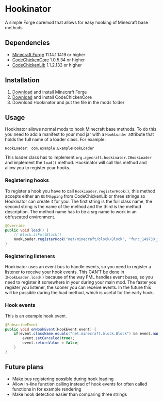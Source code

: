# Hookinator

A simple Forge coremod that allows for easy hooking of Minecraft base methods

## Dependencies
* [Minecraft Forge](http://minecraftforge.net) 11.14.1.1419 or higher
* [CodeChickenCore](http://www.minecraftforum.net/forums/mapping-and-modding/minecraft-mods/1279956-chickenbones-mods) 1.0.5.34 or higher
* [CodeChickenLib](http://www.minecraftforum.net/forums/mapping-and-modding/minecraft-mods/1279956-chickenbones-mods) 1.1.2.133 or higher

## Installation
1. [Download](http://files.minecraftforge.net) and install Minecraft Forge
2. [Download](http://chickenbones.net/Pages/links.html) and install CodeChickenCore
3. Download Hookinator and put the file in the mods folder

## Usage
Hookinator allows normal mods to hook Minecraft base methods. To do this you need to add a manifest to your mod jar with a `HookLoader` attribute that holds the full name of a loader class. For example:
```
HookLoader: com.example.ExampleHookLoader
```
This loader class has to implement `org.agecraft.hookinator.IHookLoader` and implement the `load()` method. Hookinator will call this method and allow you to register your hooks.

### Registering hooks
To register a hook you have to call `HookLoader.registerHook()`, this method accepts either an `ObfMapping` from CodeChickenLib or three strings so Hookinator can create it for you. The first string is the full class name, the second string is the name of the method and the third is the method description. The method name has to be a srg name to work in an obfuscated environment.
```java
@Override
public void load() {
	// Block.isFullBlock()
	HookLoader.registerHook("net/minecraft/block/Block", "func_149730_j", "()Z");
}
```

### Registering listeners
Hookinator uses an event bus to handle events, so you need to register a listener to receive your hook events. This CAN'T be done in `IHookLoader.load()` because of the way FML handles event buses, so you need to register it somewhere in your during your main mod. The faster you register you listener, the sooner you can receive events. In the future this will be possible during the load method, which is useful for the early hook.

### Hook events
This is an example hook event.
```java
@SubscribeEvent
public void onHookEvent(HookEvent event) {
	if(event.className.equals("net.minecraft.block.Block") && event.name.equals("func_149730_j") && event.desc.equals("()Z")) {
		event.setCanceled(true);
		event.returnValue = false;
	}
}
```

## Future plans
* Make bus registering possible during hook loading
* Allow in-line function calling instead of hook events for often called functions in for example rendering
* Make hook detection easier than comparing three strings
